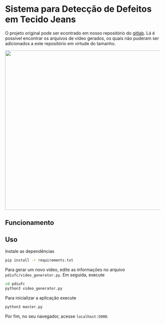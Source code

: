 # Sistema para Detecção de Defeitos em Tecido Jeans

O projeto original pode ser econtrado em nosso repositório do [gitlab](https://gitlab.com/gabrie1/projeto-de-pdi). 
Lá é possível encontrar os arquivos de vídeo gerados, os quais não puderam ser adicionados  a este repositório em virtude do tamanho.

<img src=".\Usage.gif" height = "520" alt="" align=center />

## Funcionamento

## Uso
Instale as dependências
``` bash
pip install -r requirements.txt
```
Para gerar um novo vídeo, edite as informações no arquivo `pdiufc/video_generator.py`. 
Em seguida, execute
```bash
cd pdiufc
python3 video_generator.py
```
Para inicializar a aplicação execute

```bash
python3 master.py
```
Por fim, no seu navegador, acesse `localhost:5000`.
